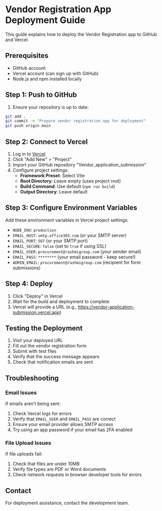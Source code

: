 # Vendor Registration App Deployment Guide

This guide explains how to deploy the Vendor Registration app to GitHub and Vercel.

## Prerequisites

- GitHub account
- Vercel account (can sign up with GitHub)
- Node.js and npm installed locally

## Step 1: Push to GitHub

1. Ensure your repository is up to date:

```bash
git add .
git commit -m "Prepare vendor registration app for deployment"
git push origin main
```

## Step 2: Connect to Vercel

1. Log in to [Vercel](https://vercel.com)
2. Click "Add New" > "Project"
3. Import your GitHub repository "Vendor_application_submission"
4. Configure project settings:
   - **Framework Preset**: Select Vite
   - **Root Directory**: Leave empty (uses project root)
   - **Build Command**: Use default (`npm run build`)
   - **Output Directory**: Leave default

## Step 3: Configure Environment Variables

Add these environment variables in Vercel project settings:

- `NODE_ENV`: `production`
- `EMAIL_HOST`: `smtp.office365.com` (or your SMTP server)
- `EMAIL_PORT`: `587` (or your SMTP port)
- `EMAIL_SECURE`: `false` (set to `true` if using SSL)
- `EMAIL_USER`: `procurement@rashmigroup.com` (your sender email)
- `EMAIL_PASS`: `********` (your email password - keep secure!)
- `ADMIN_EMAIL`: `procurement@rashmigroup.com` (recipient for form submissions)

## Step 4: Deploy

1. Click "Deploy" in Vercel
2. Wait for the build and deployment to complete
3. Vercel will provide a URL (e.g., https://vendor-application-submission.vercel.app)

## Testing the Deployment

1. Visit your deployed URL
2. Fill out the vendor registration form
3. Submit with test files
4. Verify that the success message appears
5. Check that notification emails are sent

## Troubleshooting

### Email Issues

If emails aren't being sent:

1. Check Vercel logs for errors
2. Verify that `EMAIL_USER` and `EMAIL_PASS` are correct
3. Ensure your email provider allows SMTP access
4. Try using an app password if your email has 2FA enabled

### File Upload Issues

If file uploads fail:

1. Check that files are under 10MB
2. Verify file types are PDF or Word documents
3. Check network requests in browser developer tools for errors

## Contact

For deployment assistance, contact the development team. 